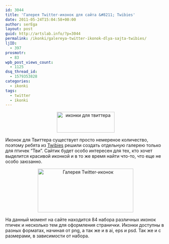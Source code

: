 ```yaml
---
id: 3044
title: 'Галерея Twitter-иконок для сайта &#8211; Twibies'
date: 2011-05-24T15:04:58+00:00
author: serEga
layout: post
guid: http://artslab.info/?p=3044
permalink: /ikonki/galereya-twitter-ikonok-dlya-sajta-twibies/
ljID:
  - 397
prosmotr:
  - 83
wpb_post_views_count:
  - 1125
dsq_thread_id:
  - 1579353828
categories:
  - ikonki
tags:
  - twitter
  - ikonki
---
```

<center>
  <img src="http://googledrive.com/host/0B9lHVSSSdxdxd0hjdUdmRzY3Tjg/twibies_gallery.jpg" alt="иконки для твиттера" title="twibies_gallery" width="181" height="65" class="alignnone size-full wp-image-3050" />
</center>

Иконок для Твиттера существует просто немереное количество, поэтому ребята из [Twibies](http://www.twibies.com/) решили создать отдельную галерею только для птичек &#8220;Тви&#8221;. Сайтик будет особо интересен для тех, кто хочет выделится красивой иконкой и в то же время найти что-то, что еще не особо заюзанно.

<center>
  <a href="http://googledrive.com/host/0B9lHVSSSdxdxd0hjdUdmRzY3Tjg/twibies.jpg"><img src="http://googledrive.com/host/0B9lHVSSSdxdxd0hjdUdmRzY3Tjg/twibies-300x137.jpg" alt="Галерея Twitter-иконок " title="twibies" width="300" height="137" class="alignnone size-medium wp-image-3045" /></a>
</center>

На данный момент на сайте находится 84 набора различных иконок птичек и несколько тем для оформления странички. Иконки доступны в разных форматах, начиная от png, а так же и в ai, eps и psd. Так же и с размерами, в зависимости от набора.